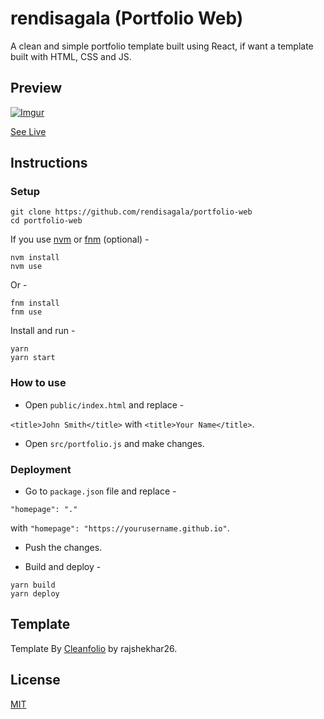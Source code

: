 # rendisagala (Portfolio Web)

A clean and simple portfolio template built using React, if want a template built with HTML, CSS and JS.

## Preview

[![Imgur](https://i.ibb.co/9T8Q2pY/Screenshot-2022-07-26-152557.png)](https://rendisagala.vercel.app/)

[See Live](https://rendisagala.vercel.app/)

## Instructions

### Setup

```shell
git clone https://github.com/rendisagala/portfolio-web
cd portfolio-web
```

If you use [nvm](https://github.com/nvm-sh/nvm) or [fnm](https://github.com/Schniz/fnm) (optional) -

```shell
nvm install
nvm use
```

Or -

```shell
fnm install
fnm use
```

Install and run -

```shell
yarn
yarn start
```

### How to use

- Open `public/index.html` and replace -

`<title>John Smith</title>` with `<title>Your Name</title>`.

- Open `src/portfolio.js` and make changes.

### Deployment

- Go to `package.json` file and replace -

`"homepage": "."`

with `"homepage": "https://yourusername.github.io"`.

- Push the changes.

- Build and deploy -

```shell
yarn build
yarn deploy
```

## Template

Template By [Cleanfolio](https://github.com/rajshekhar26/cleanfolio) by rajshekhar26.

## License

[MIT](https://choosealicense.com/licenses/mit/)
